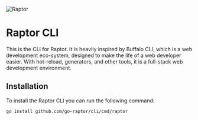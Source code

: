 ![Raptor](https://kruno.husak.me/img/raptor3.png)

# Raptor CLI

This is the CLI for Raptor. It is heavily inspired by Buffalo CLI, which is a web development eco-system, designed to make the life of a web developer easier. With hot-reload, generators, and other tools, it is a full-stack web development environment.

## Installation

To install the Raptor CLI you can run the following command:

```bash
go install github.com/go-raptor/cli/cmd/raptor
```
